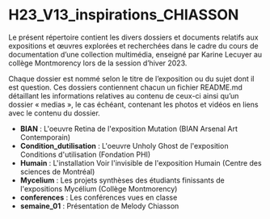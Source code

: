 # H23_V13_inspirations_CHIASSON

Le présent répertoire contient les divers dossiers et documents relatifs aux expositions et œuvres explorées et recherchées dans le cadre du cours de documentation d’une collection multimédia, enseigné par Karine Lecuyer au collège Montmorency lors de la session d’hiver 2023.

Chaque dossier est nommé selon le titre de l’exposition ou du sujet dont il est question. Ces dossiers contiennent chacun un fichier README.md détaillant les informations relatives au contenu de ceux-ci ainsi qu’un dossier « medias », le cas échéant, contenant les photos et vidéos en liens avec le contenu du dossier.
<br>
* **BIAN** : L'oeuvre Retina de l'exposition Mutation (BIAN Arsenal Art Contemporain)
* **Condition_dutilisation** : L'oeuvre Unholy Ghost de l'exposition Conditions d'utilisation (Fondation PHI)
* **Humain** : L'installation Voir l'invisible de l'exposition Humain (Centre des sciences de Montréal)
* **Mycelium** : Les projets synthèses des étudiants finissants de l'expositions Mycélium (Collège Montmorency)
* **conferences** : Les conférences vues en classe 
* **semaine_01** : Présentation de Melody Chiasson
